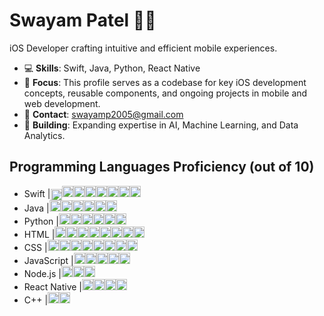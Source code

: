 # Swayam Patel 👨‍💻
iOS Developer crafting intuitive and efficient mobile experiences.

- 💻 **Skills**: Swift, Java, Python, React Native
- 🚀 **Focus**: This profile serves as a codebase for key iOS development concepts, reusable components, and ongoing projects in mobile and web development.
- 📧 **Contact**: swayamp2005@gmail.com
- 🚧 **Building**: Expanding expertise in AI, Machine Learning, and Data Analytics.

## Programming Languages Proficiency (out of 10)

- Swift        |<img src="https://cdn.jsdelivr.net/gh/devicons/devicon/icons/swift/swift-original.svg" width="18" height="18" style="vertical-align: middle;" alt="Swift" /><img src="https://cdn.jsdelivr.net/gh/devicons/devicon/icons/swift/swift-original.svg" width="18" height="18" alt="Swift" /><img src="https://cdn.jsdelivr.net/gh/devicons/devicon/icons/swift/swift-original.svg" width="18" height="18" alt="Swift" /><img src="https://cdn.jsdelivr.net/gh/devicons/devicon/icons/swift/swift-original.svg" width="18" height="18" alt="Swift" /><img src="https://cdn.jsdelivr.net/gh/devicons/devicon/icons/swift/swift-original.svg" width="18" height="18" alt="Swift" /><img src="https://cdn.jsdelivr.net/gh/devicons/devicon/icons/swift/swift-original.svg" width="18" height="18" alt="Swift" /><img src="https://cdn.jsdelivr.net/gh/devicons/devicon/icons/swift/swift-original.svg" width="18" height="18" alt="Swift" /><img src="https://cdn.jsdelivr.net/gh/devicons/devicon/icons/swift/swift-original.svg" width="18" height="18" alt="Swift" />
- Java         |<img src="https://cdn.jsdelivr.net/gh/devicons/devicon/icons/java/java-original.svg" width="18" height="18" alt="Java" /><img src="https://cdn.jsdelivr.net/gh/devicons/devicon/icons/java/java-original.svg" width="18" height="18" alt="Java" /><img src="https://cdn.jsdelivr.net/gh/devicons/devicon/icons/java/java-original.svg" width="18" height="18" alt="Java" /><img src="https://cdn.jsdelivr.net/gh/devicons/devicon/icons/java/java-original.svg" width="18" height="18" alt="Java" /><img src="https://cdn.jsdelivr.net/gh/devicons/devicon/icons/java/java-original.svg" width="18" height="18" alt="Java" /><img src="https://cdn.jsdelivr.net/gh/devicons/devicon/icons/java/java-original.svg" width="18" height="18" alt="Java" />
- Python       |<img src="https://cdn.jsdelivr.net/gh/devicons/devicon/icons/python/python-original.svg" width="18" height="18" alt="Python" /><img src="https://cdn.jsdelivr.net/gh/devicons/devicon/icons/python/python-original.svg" width="18" height="18" alt="Python" /><img src="https://cdn.jsdelivr.net/gh/devicons/devicon/icons/python/python-original.svg" width="18" height="18" alt="Python" /><img src="https://cdn.jsdelivr.net/gh/devicons/devicon/icons/python/python-original.svg" width="18" height="18" alt="Python" /><img src="https://cdn.jsdelivr.net/gh/devicons/devicon/icons/python/python-original.svg" width="18" height="18" alt="Python" /><img src="https://cdn.jsdelivr.net/gh/devicons/devicon/icons/python/python-original.svg" width="18" height="18" alt="Python" />
- HTML         |<img src="https://cdn.jsdelivr.net/gh/devicons/devicon/icons/html5/html5-original.svg" width="18" height="18" alt="HTML" /><img src="https://cdn.jsdelivr.net/gh/devicons/devicon/icons/html5/html5-original.svg" width="18" height="18" alt="HTML" /><img src="https://cdn.jsdelivr.net/gh/devicons/devicon/icons/html5/html5-original.svg" width="18" height="18" alt="HTML" /><img src="https://cdn.jsdelivr.net/gh/devicons/devicon/icons/html5/html5-original.svg" width="18" height="18" alt="HTML" /><img src="https://cdn.jsdelivr.net/gh/devicons/devicon/icons/html5/html5-original.svg" width="18" height="18" alt="HTML" /><img src="https://cdn.jsdelivr.net/gh/devicons/devicon/icons/html5/html5-original.svg" width="18" height="18" alt="HTML" /><img src="https://cdn.jsdelivr.net/gh/devicons/devicon/icons/html5/html5-original.svg" width="18" height="18" alt="HTML" /><img src="https://cdn.jsdelivr.net/gh/devicons/devicon/icons/html5/html5-original.svg" width="18" height="18" alt="HTML" />
- CSS          |<img src="https://cdn.jsdelivr.net/gh/devicons/devicon/icons/css3/css3-original.svg" width="18" height="18" alt="CSS" /><img src="https://cdn.jsdelivr.net/gh/devicons/devicon/icons/css3/css3-original.svg" width="18" height="18" alt="CSS" /><img src="https://cdn.jsdelivr.net/gh/devicons/devicon/icons/css3/css3-original.svg" width="18" height="18" alt="CSS" /><img src="https://cdn.jsdelivr.net/gh/devicons/devicon/icons/css3/css3-original.svg" width="18" height="18" alt="CSS" /><img src="https://cdn.jsdelivr.net/gh/devicons/devicon/icons/css3/css3-original.svg" width="18" height="18" alt="CSS" /><img src="https://cdn.jsdelivr.net/gh/devicons/devicon/icons/css3/css3-original.svg" width="18" height="18" alt="CSS" /><img src="https://cdn.jsdelivr.net/gh/devicons/devicon/icons/css3/css3-original.svg" width="18" height="18" alt="CSS" /><img src="https://cdn.jsdelivr.net/gh/devicons/devicon/icons/css3/css3-original.svg" width="18" height="18" alt="CSS" />
- JavaScript   |<img src="https://cdn.jsdelivr.net/gh/devicons/devicon/icons/javascript/javascript-original.svg" width="18" height="18" alt="JavaScript" /><img src="https://cdn.jsdelivr.net/gh/devicons/devicon/icons/javascript/javascript-original.svg" width="18" height="18" alt="JavaScript" /><img src="https://cdn.jsdelivr.net/gh/devicons/devicon/icons/javascript/javascript-original.svg" width="18" height="18" alt="JavaScript" /><img src="https://cdn.jsdelivr.net/gh/devicons/devicon/icons/javascript/javascript-original.svg" width="18" height="18" alt="JavaScript" /><img src="https://cdn.jsdelivr.net/gh/devicons/devicon/icons/javascript/javascript-original.svg" width="18" height="18" alt="JavaScript" />
- Node.js      |<img src="https://cdn.jsdelivr.net/gh/devicons/devicon/icons/nodejs/nodejs-original.svg" width="18" height="18" alt="Node.js" /><img src="https://cdn.jsdelivr.net/gh/devicons/devicon/icons/nodejs/nodejs-original.svg" width="18" height="18" alt="Node.js" /><img src="https://cdn.jsdelivr.net/gh/devicons/devicon/icons/nodejs/nodejs-original.svg" width="18" height="18" alt="Node.js" />
- React Native |<img src="https://cdn.jsdelivr.net/gh/devicons/devicon/icons/react/react-original.svg" width="18" height="18" alt="React Native" /><img src="https://cdn.jsdelivr.net/gh/devicons/devicon/icons/react/react-original.svg" width="18" height="18" alt="React Native" /><img src="https://cdn.jsdelivr.net/gh/devicons/devicon/icons/react/react-original.svg" width="18" height="18" alt="React Native" /><img src="https://cdn.jsdelivr.net/gh/devicons/devicon/icons/react/react-original.svg" width="18" height="18" alt="React Native" />
- C++          |<img src="https://cdn.jsdelivr.net/gh/devicons/devicon/icons/cplusplus/cplusplus-original.svg" width="18" height="18" alt="C++" /><img src="https://cdn.jsdelivr.net/gh/devicons/devicon/icons/cplusplus/cplusplus-original.svg" width="18" height="18" alt="C++" />


